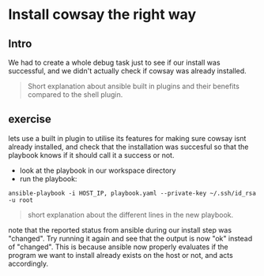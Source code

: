 # Install cowsay the right way

## Intro
We had to create a whole debug task just to see if our install was successful, and we didn't actually check if cowsay was already installed. 

> Short explanation about ansible built in plugins and their benefits compared to the shell plugin.


## exercise
lets use a built in plugin to utilise its features for making sure cowsay isnt already installed, and check that the installation was succesful so that the playbook knows if it should call it a success or not.

* look at the playbook in our workspace directory
* run the playbook:

```
ansible-playbook -i HOST_IP, playbook.yaml --private-key ~/.ssh/id_rsa -u root
```

> short explanation about the different lines in the new playbook.

note that the reported status from ansible during our install step was "changed". Try running it again and see that the output is now "ok" instead of "changed". This is because ansible now properly evaluates if the program we want to install already exists on the host or not, and acts accordingly.